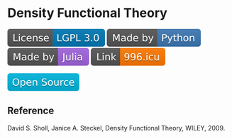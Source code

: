 # Density Functional Theory

[![LGPL 3.0 License](https://github.com/ConAntares/About/blob/master/Attachments/LicenseLGPL3.0.svg)](https://www.gnu.org/licenses/lgpl-3.0)
[![Made by Python](https://github.com/ConAntares/About/blob/master/Attachments/MadebyPython.svg)](https://www.python.org/)
[![Made by Julia](https://github.com/ConAntares/About/blob/master/Attachments/MadebyJulia.svg)](https://julialang.org/)
[![Anti 996](https://github.com/ConAntares/About/blob/master/Attachments/LinkNPL.svg)](https://996.icu)

![Open Source](https://github.com/ConAntares/About/blob/master/Attachments/OpenSource.svg)

## Reference

David S. Sholl, Janice A. Steckel, Density Functional Theory, WILEY, 2009.
